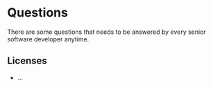 # Questions
There are some questions that needs to be answered by every senior software developer anytime. 

## Licenses
- ...





